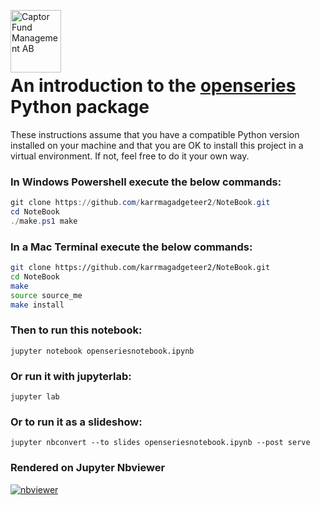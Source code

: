 <img src="https://sales.captor.se/captor_logo_sv_1600_icketransparent.png" alt="Captor Fund Management AB" 
width="81" height="100" align="left" float="right"/><br/>

<br><br>

# An introduction to the [openseries](https://github.com/CaptorAB/OpenSeries) Python package

These instructions assume that you have a compatible Python version installed on your machine and that 
you are OK to install this project in a virtual environment. If not, feel free to do it your own way.

### In Windows Powershell execute the below commands:
```powershell
git clone https://github.com/karrmagadgeteer2/NoteBook.git
cd NoteBook
./make.ps1 make
```

### In a Mac Terminal execute the below commands:
```bash
git clone https://github.com/karrmagadgeteer2/NoteBook.git
cd NoteBook
make
source source_me
make install
```

### Then to run this notebook: 
```
jupyter notebook openseriesnotebook.ipynb
```

### Or run it with jupyterlab:
```
jupyter lab
```

### Or to run it as a slideshow: 
```
jupyter nbconvert --to slides openseriesnotebook.ipynb --post serve
```

### Rendered on Jupyter Nbviewer

[![nbviewer](https://raw.githubusercontent.com/jupyter/design/master/logos/Badges/nbviewer_badge.svg)](https://nbviewer.org/github/karrmagadgeteer2/NoteBook/blob/master/openseriesnotebook.ipynb)
